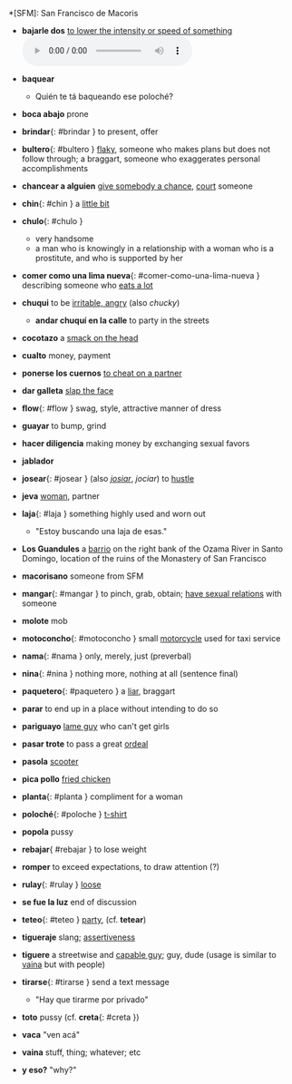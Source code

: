 *[SFM]: San Francisco de Macoris

- **bajarle dos** [to lower the intensity or speed of something](https://es.wiktionary.org/wiki/bajarle_dos) <audio controls="controls"><source type="audio/mp3" src="capricornio/truchitas-14.mp3"></source></audio>
- **baquear**
    - Quién te tá baqueando ese poloché?
- **boca abajo** prone
- **brindar**{: #brindar } to present, offer
- **bultero**{: #bultero } [flaky](https://casadecampoliving.com/dominican-english-dictionary/), someone who makes plans but does not follow through; a braggart, someone who exaggerates personal accomplishments
- **chancear a alguien** [give somebody a chance](https://www.spanishdict.com/translate/chancear), [court](https://diccionariolibre.com/definicion/chancear) someone
- **chin**{: #chin } a [little bit](https://diccionariolibre.com/definicion/Chin)
- **chulo**{: #chulo }
    - very handsome
    - a man who is knowingly in a relationship with a woman who is a prostitute, and who is supported by her
- **comer como una lima nueva**{: #comer-como-una-lima-nueva } describing someone who [eats a lot](https://12y2.com/2013/comer-mas-que-una-lima-nueva/)
- **chuqui** to be [irritable, angry](https://wikidominicana.com/chucky/) (also _chucky_)
    - **andar chuquí en la calle** to party in the streets
- **cocotazo** a [smack on the head](https://diccionariolibre.com/definicion/cocotazo)
- **cualto** money, payment
- **ponerse los cuernos** [to cheat on a partner](https://spanish.stackexchange.com/questions/17904/why-in-spanish-putting-horns-means-to-cheat-your-partner) 
- **dar galleta** [slap the face](https://www.urbandictionary.com/define.php?term=galleta)
- **flow**{: #flow } swag, style, attractive manner of dress
- **guayar** to bump, grind
- **hacer diligencia** making money by exchanging sexual favors
- **jablador**
- **josear**{: #josear } (also [_josiar_](https://diccionariolibre.com/definicion/Josiar), _jociar_)  to [hustle](https://www.wordsense.eu/josear/#Spanish)
- **jeva** [woman](https://diccionariolibre.com/definicion/jeva), partner
- **laja**{: #laja } something highly used and worn out
    - "Estoy buscando una laja de esas."
- **Los Guandules** a [barrio](https://www.minube.com/rincon/barrio-los-guandules-a2181350) on the right bank of the Ozama River in Santo Domingo, location of the ruins of the Monastery of San Francisco
- **macorisano** someone from SFM
- **mangar**{: #mangar } to pinch, grab, obtain; [have sexual relations](https://diccionariolibre.com/definicion/mangar) with someone
- **molote** mob
- **motoconcho**{: #motoconcho } small [motorcycle](https://www.urbandictionary.com/define.php?term=motoconcho) used for taxi service
- **nama**{: #nama } only, merely, just (preverbal)
- **nina**{: #nina } nothing more, nothing at all (sentence final)
- **paquetero**{: #paquetero } a [liar](https://www.asale.org/damer/paquetero), braggart
- **parar** to end up in a place without intending to do so
- **pariguayo** [lame guy](https://diccionariolibre.com/definicion/Pariguayo) who can't get girls
- **pasar trote** to pass a great [ordeal](https://diccionariolibre.com/definicion/trote)
- **pasola** [scooter](https://diccionariolibre.com/definicion/pasola)
- **pica pollo** [fried chicken](https://diccionariolibre.com/definicion/pica-pollo)
- **planta**{: #planta } compliment for a woman
- **poloché**{: #poloche } [t-shirt](https://en.bab.la/dictionary/spanish-english/poloch%C3%A9)
- **popola** pussy
- **rebajar**{ #rebajar } to lose weight
- **romper** to exceed expectations, to draw attention (?)
- **rulay**{: #rulay } [loose](https://www.urbandictionary.com/define.php?term=Rulay)
- **se fue la luz** end of discussion
- **teteo**{: #teteo } [party](https://diccionariolibre.com/definicion/teteo), (cf. **tetear**)
- **tigueraje** slang; [assertiveness](https://diccionariolibre.com/definicion/tigueraje)
- **tiguere** a streetwise and [capable guy](https://diccionariolibre.com/definicion/tiguere); guy, dude (usage is similar to [vaina](#vaina) but with people)
- **tirarse**{: #tirarse } send a text message
    - "Hay que tirarme por privado"

- **toto** pussy (cf. **creta**{: #creta })
- **vaca** "ven acá"
- **vaina** stuff, thing; whatever; etc
- **y eso?** "why?"